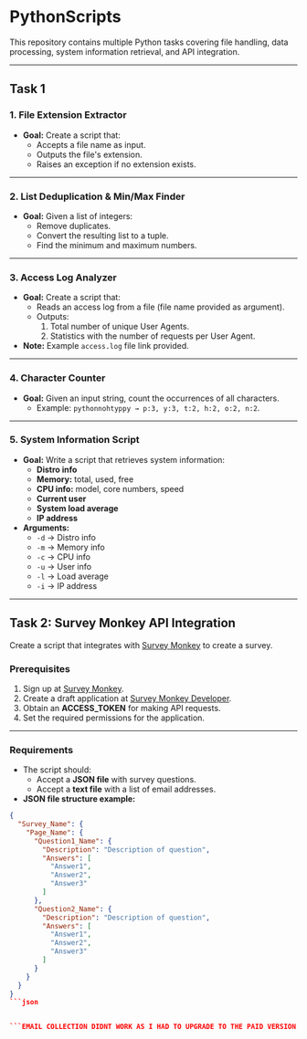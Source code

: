 # PythonScripts

This repository contains multiple Python tasks covering file handling, data processing, system information retrieval, and API integration.

---

## Task 1

### 1. File Extension Extractor
- **Goal:** Create a script that:
  - Accepts a file name as input.
  - Outputs the file's extension.
  - Raises an exception if no extension exists.

---

### 2. List Deduplication & Min/Max Finder
- **Goal:** Given a list of integers:
  - Remove duplicates.
  - Convert the resulting list to a tuple.
  - Find the minimum and maximum numbers.

---

### 3. Access Log Analyzer
- **Goal:** Create a script that:
  - Reads an access log from a file (file name provided as argument).
  - Outputs:
    1. Total number of unique User Agents.
    2. Statistics with the number of requests per User Agent.
- **Note:** Example `access.log` file link provided.

---

### 4. Character Counter
- **Goal:** Given an input string, count the occurrences of all characters.  
  - Example: `pythonnohtyppy → p:3, y:3, t:2, h:2, o:2, n:2`.

---

### 5. System Information Script
- **Goal:** Write a script that retrieves system information:
  - **Distro info**  
  - **Memory:** total, used, free  
  - **CPU info:** model, core numbers, speed  
  - **Current user**  
  - **System load average**  
  - **IP address**
- **Arguments:**
  - `-d` → Distro info  
  - `-m` → Memory info  
  - `-c` → CPU info  
  - `-u` → User info  
  - `-l` → Load average  
  - `-i` → IP address  

---

## Task 2: Survey Monkey API Integration

Create a script that integrates with [Survey Monkey](https://www.surveymonkey.com) to create a survey.

### Prerequisites
1. Sign up at [Survey Monkey](https://www.surveymonkey.com).  
2. Create a draft application at [Survey Monkey Developer](https://developer.surveymonkey.com).  
3. Obtain an **ACCESS_TOKEN** for making API requests.
4. Set the required permissions for the application.

---

### Requirements
- The script should:
  - Accept a **JSON file** with survey questions.
  - Accept a **text file** with a list of email addresses.
- **JSON file structure example:**

```json
{
  "Survey_Name": {
    "Page_Name": {
      "Question1_Name": {
        "Description": "Description of question",
        "Answers": [
          "Answer1",
          "Answer2",
          "Answer3"
        ]
      },
      "Question2_Name": {
        "Description": "Description of question",
        "Answers": [
          "Answer1",
          "Answer2",
          "Answer3"
        ]
      }
    }
  }
}
```json


```EMAIL COLLECTION DIDNT WORK AS I HAD TO UPGRADE TO THE PAID VERSION BUT HERE IS THE LINK FOR THE FREE COLLECTOR https://www.surveymonkey.com/r/FXXK69M



